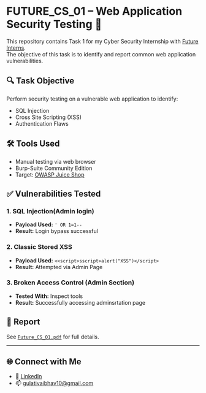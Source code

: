 # FUTURE_CS_01 – Web Application Security Testing 🔐

This repository contains Task 1 for my Cyber Security Internship with [Future Interns](https://futureinterns.com).  
The objective of this task is to identify and report common web application vulnerabilities.

## 🔍 Task Objective
Perform security testing on a vulnerable web application to identify:
- SQL Injection
- Cross Site Scripting (XSS)
- Authentication Flaws

## 🛠 Tools Used
- Manual testing via web browser
- Burp-Suite Community Edition 
- Target: [OWASP Juice Shop](https://demo.owasp-juice.shop)

## ✅ Vulnerabilities Tested

### 1. SQL Injection(Admin login)
- **Payload Used:** `' OR 1=1--`
- **Result:** Login bypass successful

### 2. Classic Stored XSS
- **Payload Used:** `<<script>sscript>alert("XSS")</script>`
- **Result:** Attempted via Admin Page

### 3. Broken Access Control (Admin Section)
- **Tested With:** Inspect tools 
- **Result:** Successfully accessing adminsrtation page 

## 📄 Report
See [`Future_CS_O1.pdf`](./Future_CS_O1.pdf)  for full details. 

---

## 🌐 Connect with Me
- 🔗 [LinkedIn](https://www.linkedin.com/in/vaibhav-gulati-9a2b15354/)
- 📫 gulativaibhav10@gmail.com
